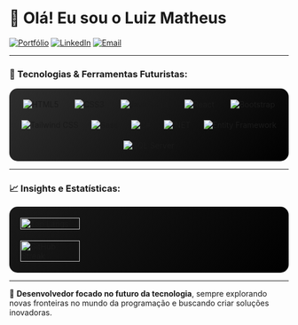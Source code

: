 # 👋 Olá! Eu sou o Luiz Matheus 

[![Portfólio](https://img.shields.io/badge/🌐-Visite%20meu%20Portfólio-0E76A8?style=for-the-badge&logo=firefox-browser&logoColor=white&labelColor=111111)](https://portfolio-luiz-matheus-da-silva.netlify.app/)
[![LinkedIn](https://img.shields.io/badge/🔗-Conecte-se%20no%20LinkedIn-0077B5?style=for-the-badge&logo=linkedin&logoColor=white&labelColor=111111)](https://www.linkedin.com/in/luiz-matheus/)
[![Email](https://img.shields.io/badge/📧-Entre%20em%20contato%20via%20Email-EA4335?style=for-the-badge&logo=gmail&logoColor=white&labelColor=111111)](mailto:luizmatheus.profissional@gmail.com)

---

### 🌌 Tecnologias & Ferramentas Futuristas:
<div style="display: flex; justify-content: space-around; flex-wrap: wrap; gap: 20px; animation: pulse 1.5s infinite; background: linear-gradient(135deg, #2E2E2E, #000000); padding: 20px; border-radius: 15px;">
  <img src="https://img.shields.io/badge/HTML5-E34F26?style=for-the-badge&logo=html5&logoColor=white&labelColor=282828" alt="HTML5" />
  <img src="https://img.shields.io/badge/CSS3-1572B6?style=for-the-badge&logo=css3&logoColor=white&labelColor=282828" alt="CSS3" />
  <img src="https://img.shields.io/badge/JavaScript-F7DF1E?style=for-the-badge&logo=javascript&logoColor=black&labelColor=282828" alt="JavaScript" />
  <img src="https://img.shields.io/badge/React-61DAFB?style=for-the-badge&logo=react&logoColor=white&labelColor=282828" alt="React" />
  <img src="https://img.shields.io/badge/Bootstrap-563D7C?style=for-the-badge&logo=bootstrap&logoColor=white&labelColor=282828" alt="Bootstrap" />
  <img src="https://img.shields.io/badge/Tailwind_CSS-38B2AC?style=for-the-badge&logo=tailwind-css&logoColor=white&labelColor=282828" alt="Tailwind CSS" />
  <img src="https://img.shields.io/badge/Sass-CC6699?style=for-the-badge&logo=sass&logoColor=white&labelColor=282828" alt="Sass" />
  <img src="https://img.shields.io/badge/C%23-239120?style=for-the-badge&logo=c-sharp&logoColor=white&labelColor=282828" alt="C#" />
  <img src="https://img.shields.io/badge/.NET-512BD4?style=for-the-badge&logo=dotnet&logoColor=white&labelColor=282828" alt=".NET" />
  <img src="https://img.shields.io/badge/Entity_Framework-512BD4?style=for-the-badge&logo=dotnet&logoColor=white&labelColor=282828" alt="Entity Framework" />
  <img src="https://img.shields.io/badge/SQLServer-CC2927?style=for-the-badge&logo=microsoft-sql-server&logoColor=white&labelColor=282828" alt="SQL Server" />
</div>

---

### 📈 Insights e Estatísticas:
<div style="display: flex; justify-content: space-between; align-items: center; flex-wrap: wrap; gap: 20px; background: linear-gradient(135deg, #1A1A1A, #000000); padding: 20px; border-radius: 15px;">
  <img src="https://github-readme-stats.vercel.app/api/top-langs/?username=luiz-matheus-da-silva&layout=compact&theme=radical&hide_border=true" alt="Top Langs" width="48%"/>
  <img src="https://github-readme-streak-stats.herokuapp.com/?user=luiz-matheus-da-silva&theme=radical&hide_border=true&fire=DD2727" alt="GitHub Streak" width="48%"/>
</div>

---

🌟 **Desenvolvedor focado no futuro da tecnologia**, sempre explorando novas fronteiras no mundo da programação e buscando criar soluções inovadoras.
